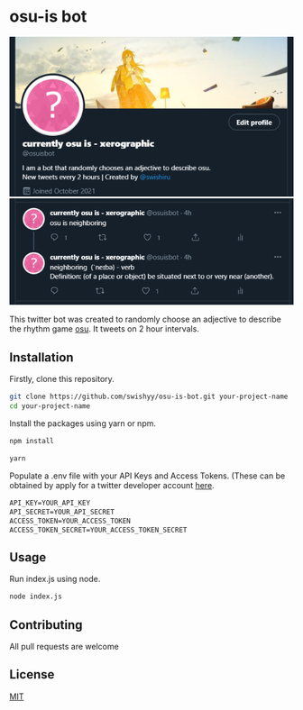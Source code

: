 # osu-is bot

<p align="center">
  <img src="./img/accountscreenshot.png" alt="@osuisbot twitter account">
  <img src="./img/tweetscreenshot.png" alt="@osuisbot tweet">
</p>


This twitter bot was created to randomly choose an adjective to describe the rhythm game [osu](https://osu.ppy.sh). It tweets on 2 hour intervals.

## Installation

Firstly, clone this repository.

```bash
git clone https://github.com/swishyy/osu-is-bot.git your-project-name
cd your-project-name
```

Install the packages using yarn or npm.

```bash
npm install
```

```bash
yarn
```

Populate a .env file with your API Keys and Access Tokens. (These can be obtained by apply for a twitter developer account [here](https://developer.twitter.com/en/apply/user.html).

```.env
API_KEY=YOUR_API_KEY
API_SECRET=YOUR_API_SECRET
ACCESS_TOKEN=YOUR_ACCESS_TOKEN
ACCESS_TOKEN_SECRET=YOUR_ACCESS_TOKEN_SECRET
```

## Usage

Run index.js using node.

```bash
node index.js
```

## Contributing
All pull requests are welcome

## License
[MIT](https://choosealicense.com/licenses/mit/)